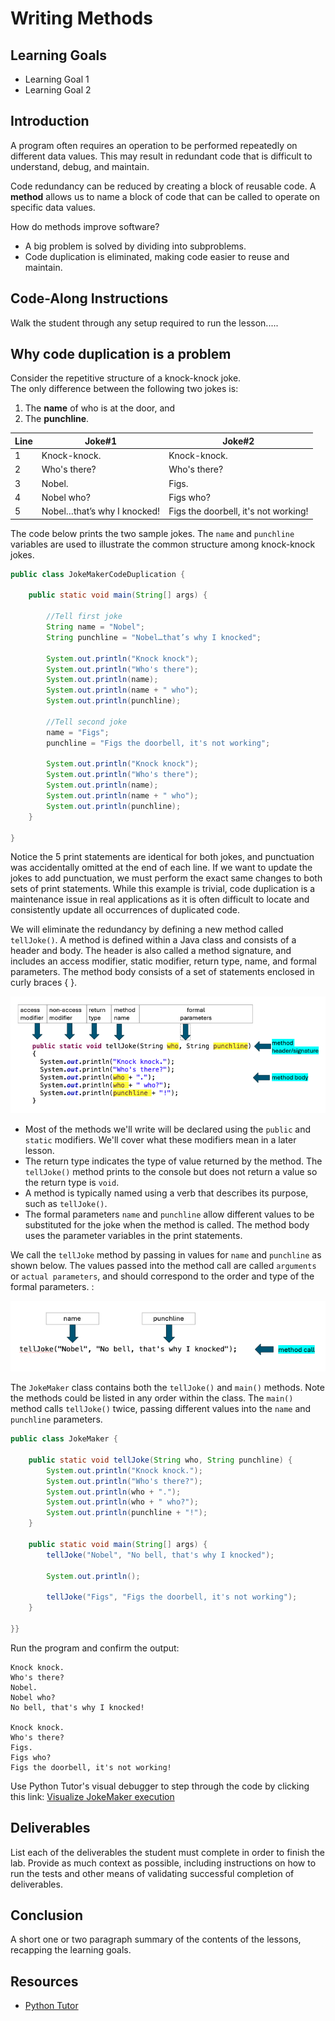 # Writing Methods

## Learning Goals

- Learning Goal 1
- Learning Goal 2

## Introduction

A program often requires an operation to be performed repeatedly on different data values. This may result in redundant code that is difficult to understand, debug, and maintain.  

Code redundancy can be reduced by creating a block of reusable code. 
A **method** allows us to name a block of code that can be called to operate on specific data values.  

How do methods improve software? 

- A big problem is solved by dividing into subproblems. 
- Code duplication is eliminated, making code easier to reuse and maintain.


## Code-Along Instructions

Walk the student through any setup required to run the lesson.....


## Why code duplication is a problem

Consider the repetitive structure of a knock-knock joke.  
The only difference between the following two jokes is:

1. The **name** of who is at the door, and
2. The **punchline**.

|Line| Joke#1 | Joke#2 |
|---| --- | ----------- |
|1| Knock-knock. | Knock-knock. |
|2| Who's there? | Who's there? |
|3| Nobel. | Figs. |
|4| Nobel who? | Figs who? |
|5| Nobel…that’s why I knocked! | Figs the doorbell, it's not working!  |

The code below prints the two sample jokes. The  `name` and `punchline` variables are used to illustrate the common structure among knock-knock jokes. 

```java
public class JokeMakerCodeDuplication {

	public static void main(String[] args) {
		
		//Tell first joke
		String name = "Nobel";
		String punchline = "Nobel…that’s why I knocked";
		
		System.out.println("Knock knock");
		System.out.println("Who's there");
		System.out.println(name);
		System.out.println(name + " who");
		System.out.println(punchline);
		
		//Tell second joke
		name = "Figs";
		punchline = "Figs the doorbell, it's not working";
		
		System.out.println("Knock knock");
		System.out.println("Who's there");
		System.out.println(name);
		System.out.println(name + " who");
		System.out.println(punchline);
	}

}
```

Notice the 5 print statements are identical for both jokes, and punctuation was accidentally omitted at the end of each line. If we want to update the jokes to add punctuation, we must perform the exact same changes to both sets of print statements.  While this example is trivial, code duplication is a maintenance issue in real applications as it is often difficult to locate and consistently update all occurrences of duplicated code.
 
We will eliminate the redundancy by defining a new method called `tellJoke()`.  A method is defined within a Java class and consists of a header and body.  The  header is also called a method signature, and includes an access modifier, static modifier, return type, name, and formal parameters. The method body consists of a set of statements enclosed in curly braces { }.

![tellJoke method header and body](images/methodsignature.png)

- Most of the methods we'll write will be declared using the `public` and `static` modifiers.  We'll cover what these modifiers mean in a later lesson.   
- The return type indicates the type of value returned by the method.  The `tellJoke()` method prints to the console but does not return a value so the return type is `void`. 
-  A method is typically named using a verb that describes its purpose, such as `tellJoke()`.  
- The formal parameters `name` and `punchline` allow different values to be substituted for the joke when the method is called. The method body uses the parameter variables in the print statements.

We call the `tellJoke` method by passing in values for `name` and `punchline` as shown below.  The values passed into the method call are called `arguments` or `actual parameters`, and should correspond to the order and type of the formal parameters. :

![calling tellJoke method passing values for name and punchline](images/methodcall.png)


The `JokeMaker` class contains both the `tellJoke()` and `main()` methods. Note the methods could be listed in any order within the class.  The `main()` method calls `tellJoke()` twice, passing different values into the `name` and `punchline` parameters.

```java
public class JokeMaker {
	
	public static void tellJoke(String who, String punchline) {
		System.out.println("Knock knock.");
		System.out.println("Who's there?");
		System.out.println(who + ".");
		System.out.println(who + " who?");
		System.out.println(punchline + "!");
	}

	public static void main(String[] args) {
		tellJoke("Nobel", "No bell, that's why I knocked");
		
		System.out.println();
		
		tellJoke("Figs", "Figs the doorbell, it's not working");
	}

}}
```

Run the program and confirm the output:

```text
Knock knock.
Who's there?
Nobel.
Nobel who?
No bell, that's why I knocked!

Knock knock.
Who's there?
Figs.
Figs who?
Figs the doorbell, it's not working!
````

Use Python Tutor's visual debugger to step through the code by clicking this link:
[Visualize JokeMaker execution](https://pythontutor.com/render.html#code=%0Apublic%20class%20JokeMaker%20%7B%0A%20%20%20%20%0A%20%20%20%20public%20static%20void%20tellJoke%28String%20who,%20String%20punchline%29%20%7B%0A%20%20%20%20%20%20%20%20System.out.println%28%22Knock%20knock.%22%29%3B%0A%20%20%20%20%20%20%20%20System.out.println%28%22Who's%20there%3F%22%29%3B%0A%20%20%20%20%20%20%20%20System.out.println%28who%20%2B%20%22.%22%29%3B%0A%20%20%20%20%20%20%20%20System.out.println%28who%20%2B%20%22%20who%3F%22%29%3B%0A%20%20%20%20%20%20%20%20System.out.println%28punchline%20%2B%20%22!%22%29%3B%0A%20%20%20%20%7D%0A%0A%20%20%20%20public%20static%20void%20main%28String%5B%5D%20args%29%20%7B%0A%20%20%20%20%20%20%20%20tellJoke%28%22Nobel%22,%20%22No%20bell,%20that's%20why%20I%20knocked%22%29%3B%0A%20%20%20%20%20%20%20%20%0A%20%20%20%20%20%20%20%20System.out.println%28%29%3B%0A%20%20%20%20%20%20%20%20%0A%20%20%20%20%20%20%20%20tellJoke%28%22Figs%22,%20%22Figs%20the%20doorbell,%20it's%20not%20working%22%29%3B%0A%20%20%20%20%7D%0A%0A%7D&cumulative=false&curInstr=0&heapPrimitives=nevernest&mode=display&origin=opt-frontend.js&py=java&rawInputLstJSON=%5B%5D&textReferences=false)



## Deliverables

List each of the deliverables the student must complete in order to finish the
lab. Provide as much context as possible, including instructions on how to run
the tests and other means of validating successful completion of deliverables.

## Conclusion

A short one or two paragraph summary of the contents of the lessons, recapping
the learning goals.

## Resources

- [Python Tutor](http://pythontutor.com)

